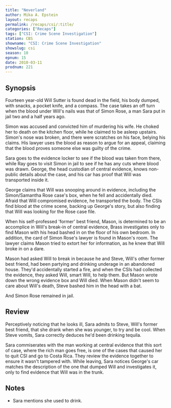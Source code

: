 ```yaml
---
title: "Neverland"
author: Mika A. Epstein
layout: recaps
permalink: /recaps/csi/:title/
categories: ["Recaps"]
tags: ["CSI: Crime Scene Investigation"]
station: CBS
showname: "CSI: Crime Scene Investigation"
showslug: csi
season: 10
epnum: 15
date: 2010-03-11
prodnum: 221
---
```


## Synopsis

Fourteen year-old Will Sutter is found dead in the field, his body dumped, with snacks, a pocket knife, and a compass. The case takes an off turn when the blood under Will's nails was that of Simon Rose, a man Sara put in jail two and a half years ago.

Simon was accused and convicted him of murdering his wife. He choked her to death on the kitchen floor, while he claimed to be asleep upstairs. Simon's nose was broken, and there were scratches on his face, belying his claims. His lawyer uses the blood as reason to argue for an appeal, claiming that the blood proves someone else was guilty of the crime.

Sara goes to the evidence locker to see if the blood was taken from there, while Ray goes to visit Simon in jail to see if he has any cuts where blood was drawn. George, the head custodian of central evidence, knows non-public details about the case, and his car has proof that Will was transported inside it.

George claims that Will was snooping around in evidence, including the Simon/Samantha Rose case's box, when he fell and accidentally died. Afraid that Will compromised evidence, he transported the body. The CSIs find blood at the crime scene, backing up George's story, but also finding that Will was looking for the Rose case file.

When his self-professed 'former' best friend, Mason, is determined to be an accomplice in Will's break-in of central evidence, Brass investigates only to find Mason with his head bashed in on the floor of his own bedroom. In addition, the card of Simon Rose's lawyer is found in Mason's room. The lawyer claims Mason tried to extort her for information, as he knew that Will broke in on a dare.

Mason had asked Will to break in because he and Steve, Will's other former best friend, had been partying and drinking underage in an abandoned house. They'd accidentally started a fire, and when the CSIs had collected the evidence, they asked Will, smart Will, to help them. But Mason wrote down the wrong evidence box and Will died. When Mason didn't seem to care about Will's death, Steve bashed him in the head with a bat.

And Simon Rose remained in jail.

## Review

Perceptively noticing that he looks ill, Sara admits to Steve, Will's former best friend, that she drank when she was younger, to try and be cool. When Steve vomits, Sara correctly deduces he'd been drinking tequila.

Sara commiserates with the man working at central evidence that this sort of case, where the rich man goes free, is one of the cases that caused her to quit CSI and go to Costa Rica. They review the evidence together to ensure it wasn't tampered with. While leaving, Sara notices George's car matches the description of the one that dumped Will and investigates it, only to find evidence that Will was in the trunk.

## Notes

* Sara mentions she used to drink.
